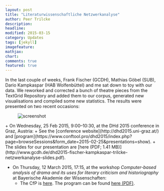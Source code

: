 ```yaml
---
layout: post
title: "Literaturwissenschaftliche Netzwerkanalyse"
author: Peer Trilcke
description: 
headline: 
modified: 2015-03-15
category: Updates
tags: [jekyll]
imagefeature: 
mathjax: 
chart: 
comments: true
featured: true
---
```

In the last couple of weeks, Frank Fischer (GCDH), Mathias Göbel (SUB), Dario Kampkaspar (HAB Wolfenbüttel) and me sat down to toy with our data. We reworked and corrected a bunch of theatre pieces from the TextGrid Repository and added them to our corpus, generated new visualisations and compiled some new statistics. The results were presented on two recent occasions:
<figure>
  <img src="{{ site.url }}/images/netzwerkkarten_720.jpg" alt="screenshot">
</figure>
+ On Wednesday, 25 Feb 2015, 9:00–10:30, at the DHd 2015 conference in Graz, Austria:
  + See the [conference website](http://dhd2015.uni-graz.at/) and [program](https://www.conftool.pro/dhd2015/index.php?page=browseSessions&form_date=2015-02-25&presentations=show).
  + The slides for our presentation are [here (PDF; 1.41 MB)](http://www.gcdh.de/dhd2015-fischer-kampkaspar-trilcke-netzwerkanalyse-slides.pdf).

+ On Thursday, 12 March 2015, 17:15, at the workshop *Computer-based analysis of drama and its uses for literary criticism and historiography* at Bayerische Akademie der Wissenschaften:
  + The CfP is [here](http://dhd-blog.org/?p=3808). The program can be found [here (PDF)](http://www.badw.de/de/veranstaltungen/_ergaenzungen/2015/402/2015_03_12_workshop-dennerlein_final.pdf).
